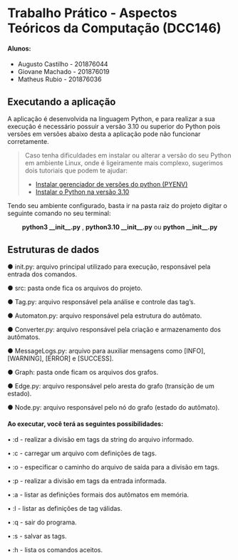 # Trabalho Prático - Aspectos Teóricos da Computação (DCC146)

#### Alunos: 
- Augusto Castilho  - 201876044
- Giovane Machado   - 201876019
- Matheus Rubio     - 201876036

## Executando a aplicação

A aplicação é desenvolvida na linguagem Python, e para realizar a sua execução é necessário possuir a versão 3.10 ou superior do Python pois versões em versões abaixo desta a aplicação pode não funcionar corretamente.
> Caso tenha dificuldades em instalar ou alterar a versão do seu Python em ambiente Linux, onde é ligeiramente mais complexo, sugerimos dois tutoriais que podem te ajudar:
>   - [Instalar gerenciador de versões do python (PYENV)](https://gist.github.com/luzfcb/ef29561ff81e81e348ab7d6824e14404)
>   - [Instalar o Python na versão 3.10](https://computingforgeeks.com/how-to-install-python-on-ubuntu-linux-system/)

Tendo seu ambiente configurado, basta ir na pasta raiz do projeto digitar o seguinte comando no seu terminal:

<p align=center>
  <b>python3 __init__.py</b>
  ,
  <b>python3.10 __init__.py</b>
	ou 
 <b>python __init__.py</b><br>
</p>

## Estruturas de dados

● init.py: arquivo principal utilizado para execução, responsável pela
entrada dos comandos.

● src: pasta onde fica os arquivos do projeto.

● Tag.py: arquivo responsável pela análise e controle das tag’s.

● Automaton.py: arquivo responsável pela estrutura do autômato.

● Converter.py: arquivo responsável pela criação e armazenamento dos autômatos.

● MessageLogs.py: arquivo para auxiliar mensagens como [INFO],
[WARNING], [ERROR] e [SUCCESS].

● Graph: pasta onde ficam os arquivos dos grafos.

● Edge.py: arquivo responsável pelo aresta do grafo (transição de um
estado).

● Node.py: arquivo responsável pelo nó do grafo (estado do autômato).

#### Ao executar, você terá as seguintes possibilidades:

• :d - realizar a divisão em tags da string do arquivo informado.

• :c - carregar um arquivo com definições de tags.

• :o - especificar o caminho do arquivo de saída para a divisão em tags.

• :p - realizar a divisão em tags da entrada informada.

• :a - listar as definições formais dos autômatos em memória.

• :l - listar as definições de tag válidas.

• :q - sair do programa.

• :s - salvar as tags.

• :h - lista os comandos aceitos.
